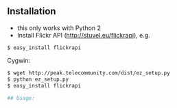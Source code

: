 #

## Installation

- this only works with Python 2
- Install Flickr API (http://stuvel.eu/flickrapi), e.g.

```bash
$ easy_install flickrapi
```

Cygwin:
``` bash
$ wget http://peak.telecommunity.com/dist/ez_setup.py
$ python ez_setup.py
$ easy_install flickrapi

## Usage:


